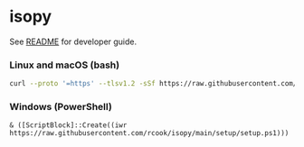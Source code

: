 # isopy

See [README](../README.md) for developer guide.

### Linux and macOS (bash)

```bash
curl --proto '=https' --tlsv1.2 -sSf https://raw.githubusercontent.com/rcook/isopy/main/setup/setup | bash -s -- --stdout
```

### Windows (PowerShell)

```pwsh
& ([ScriptBlock]::Create((iwr https://raw.githubusercontent.com/rcook/isopy/main/setup/setup.ps1)))
```
